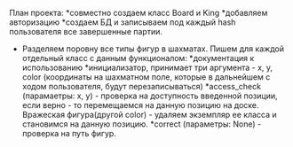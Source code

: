 План проекта:
 *совместно создаем класс Board и King
 *добавляем авторизацию
 *создаем БД и записываем под каждый hash пользователя все завершенные партии.
 * Разделяем поровну все типы фигур в шахматаx. Пишем для каждой отдельный класс с данным функционалом:
    *документация к использованию
    *инициализатор, принимает три аргумента - x, y, color
    (координаты на шахматном поле, которые в дальнейшем с 
    ходом пользователя, будут перезаписываться)
    *access_check (парамаетры: x, y) - проверка на доступность введенной позиции,
    если верно - то перемещаемся на данную позицию на доске.
    Вражеская фигура(другой color) - удаляем экземпляр ее класса и становимся на данную позицию. 
    *correct (параметры: None) - проверка на путь фигур.

